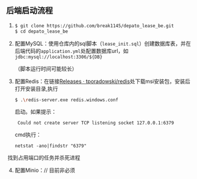## 后端启动流程

1. ```bash
   $ git clone https://github.com/break1145/depato_lease_be.git
   $ cd depato_lease_be
   ```

2. 配置MySQL：使用仓库内的sql脚本（`lease_init.sql`）创建数据库表，并在后端代码的`application.yml`处配置数据库url，如`jdbc:mysql://localhost:3306/${DB}`

   （脚本运行时间可能较长）

3. 配置Redis：在链接[Releases · tporadowski/redis](https://github.com/tporadowski/redis/releases)处下载msi安装包，安装后打开安装目录,执行

   ```bash
   $ .\redis-server.exe redis.windows.conf
   ```

   启动。如果提示：

   ```baxh
    Could not create server TCP listening socket 127.0.0.1:6379
   ```

   cmd执行：

   ```
   netstat -ano|findstr "6379"
   ```

​			找到占用端口的任务并杀死进程

4. 配置Minio：// 目前非必须